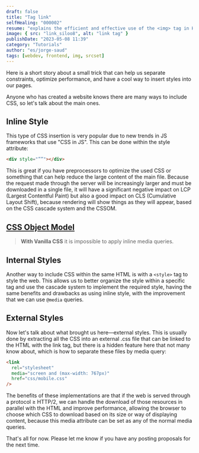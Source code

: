 ```yaml
---
draft: false
title: "Tag link"
selfHealing: "000002"
resume: "explains the efficient and effective use of the <img> tag in HTML, focusing on the srcset and sizes attributes. These attributes optimize resource usage based on the device displaying the content, enhancing performance and responsiveness."
image: { src: "link_siloo8", alt: "link tag" }
publishDate: "2023-05-08 11:39"
category: "Tutorials"
author: "es/jorge-saud"
tags: [webdev, frontend, img, srcset]
---
```


Here is a short story about a small trick that can help us separate constraints, optimize performance, and have a cool way to insert styles into our pages.

Anyone who has created a website knows there are many ways to include CSS, so let's talk about the main ones.

## Inline Style

This type of CSS insertion is very popular due to new trends in JS frameworks that use "CSS in JS". This can be done within the style attribute:

```html
<div style="””"></div>
```

This is great if you have preprocessors to optimize the used CSS or something that can help reduce the large content of the main file. Because the request made through the server will be increasingly larger and must be downloaded in a single file, it will have a significant negative impact on LCP (Largest Contentful Paint) but also a good impact on CLS (Cumulative Layout Shift), because rendering will show things as they will appear, based on the CSS cascade system and the CSSOM.

## [**CSS Object Model**](https://developer.mozilla.org/es/docs/Web/API/CSS_Object_Model#:~:text=El%20Modelo%20de%20objetos%20CSS,de%20CSS%20de%20forma%20din%C3%A1mica)

> **With Vanilla CSS** it is impossible to apply inline media queries.

## Internal Styles

Another way to include CSS within the same HTML is with a `<style>` tag to style the web. This allows us to better organize the style within a specific tag and use the cascade system to implement the required style, having the same benefits and drawbacks as using inline style, with the improvement that we can use `@media` queries.

## External Styles

Now let's talk about what brought us here—external styles. This is usually done by extracting all the CSS into an external .css file that can be linked to the HTML with the link tag, but there is a hidden feature here that not many know about, which is how to separate these files by media query:

```html
<link
  rel="stylesheet"
  media="screen and (max-width: 767px)"
  href="css/mobile.css"
/>
```

The benefits of these implementations are that if the web is served through a protocol ≥ HTTP/2, we can handle the download of those resources in parallel with the HTML and improve performance, allowing the browser to choose which CSS to download based on its size or way of displaying content, because this media attribute can be set as any of the normal media queries.

That's all for now. Please let me know if you have any posting proposals for the next time.
